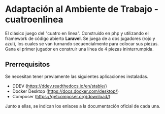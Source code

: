# Adaptación al Ambiente de Trabajo - cuatroenlinea

El clásico juego del "cuatro en línea". Construido en php y utilizando el framework de código abierto **Laravel**. Se juega de a dos jugadores (rojo y azul), los cuales se van turnando secuencialmente para colocar sus piezas. Gana el primer jugador en construir una línea de 4 piezas ininterrumpida. 


## Prerrequisitos
Se necesitan tener previamente las siguientes aplicaciones instaladas.
- DDEV (https://ddev.readthedocs.io/en/stable/)
- Docker Desktop (https://docs.docker.com/desktop/)
- Composer (https://getcomposer.org/download/)

Junto a ellas, se indican los enlaces a la documentación oficial de cada una.